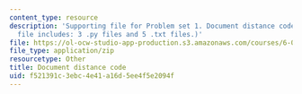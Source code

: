 ```yaml
---
content_type: resource
description: 'Supporting file for Problem set 1. Document distance code. (This zip
  file includes: 3 .py files and 5 .txt files.)'
file: https://ol-ocw-studio-app-production.s3.amazonaws.com/courses/6-006-introduction-to-algorithms-spring-2008/f521391c3ebc4e41a16d5ee4f5e2094f_ps1_docdist.zip
file_type: application/zip
resourcetype: Other
title: Document distance code
uid: f521391c-3ebc-4e41-a16d-5ee4f5e2094f
---
```

